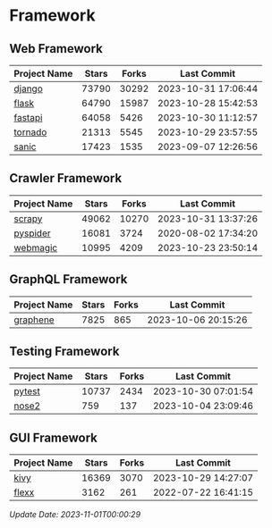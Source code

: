 # Framework

## Web Framework
| Project Name | Stars | Forks | Last Commit |
| ------------ | ----- | ----- | ----------- |
| [django](https://github.com/django/django) | 73790 | 30292 | 2023-10-31 17:06:44 |
| [flask](https://github.com/pallets/flask) | 64790 | 15987 | 2023-10-28 15:42:53 |
| [fastapi](https://github.com/tiangolo/fastapi) | 64058 | 5426 | 2023-10-30 11:12:57 |
| [tornado](https://github.com/tornadoweb/tornado) | 21313 | 5545 | 2023-10-29 23:57:55 |
| [sanic](https://github.com/sanic-org/sanic) | 17423 | 1535 | 2023-09-07 12:26:56 |

## Crawler Framework
| Project Name | Stars | Forks | Last Commit |
| ------------ | ----- | ----- | ----------- |
| [scrapy](https://github.com/scrapy/scrapy) | 49062 | 10270 | 2023-10-31 13:37:26 |
| [pyspider](https://github.com/binux/pyspider) | 16081 | 3724 | 2020-08-02 17:34:20 |
| [webmagic](https://github.com/code4craft/webmagic) | 10995 | 4209 | 2023-10-23 23:50:14 |

## GraphQL Framework
| Project Name | Stars | Forks | Last Commit |
| ------------ | ----- | ----- | ----------- |
| [graphene](https://github.com/graphql-python/graphene) | 7825 | 865 | 2023-10-06 20:15:26 |

## Testing Framework
| Project Name | Stars | Forks | Last Commit |
| ------------ | ----- | ----- | ----------- |
| [pytest](https://github.com/pytest-dev/pytest) | 10737 | 2434 | 2023-10-30 07:01:54 |
| [nose2](https://github.com/nose-devs/nose2) | 759 | 137 | 2023-10-04 23:09:46 |

## GUI Framework
| Project Name | Stars | Forks | Last Commit |
| ------------ | ----- | ----- | ----------- |
| [kivy](https://github.com/kivy/kivy) | 16369 | 3070 | 2023-10-29 14:27:07 |
| [flexx](https://github.com/flexxui/flexx) | 3162 | 261 | 2022-07-22 16:41:15 |

*Update Date: 2023-11-01T00:00:29*